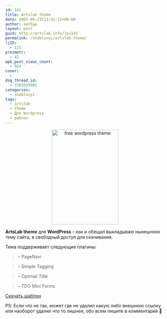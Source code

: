 ```yaml
---
id: 141
title: Artslab theme
date: 2007-09-23T13:41:11+00:00
author: serEga
layout: post
guid: http://artslab.info/?p=141
permalink: /shablonyi/artslab-theme/
ljID:
  - 115
prosmotr:
  - 42
wpb_post_views_count:
  - 924
cover:
  -
dsq_thread_id:
  - 1565019901
categories:
  - shablonyi
tags:
  - artslab
  - theme
  - Для Wordpress
  - шаблон
---
```

<center>
  <a href="http://artslab.info/wp-content/uploads/artslab.jpg"><img src="http://artslab.info/wp-content/uploads/artslab-210x300.jpg" alt="free wordpress theme" title="artslab" width="210" height="300" class="alignnone size-medium wp-image-1817" srcset="http://googledrive.com/host/0B9lHVSSSdxdxd0hjdUdmRzY3Tjg/artslab-210x300.jpg 210w, http://googledrive.com/host/0B9lHVSSSdxdxd0hjdUdmRzY3Tjg/artslab-719x1024.jpg 719w, http://googledrive.com/host/0B9lHVSSSdxdxd0hjdUdmRzY3Tjg/artslab.jpg 800w" sizes="(max-width: 210px) 100vw, 210px" /></a>
</center>

**ArtsLab theme** для **WordPress** &#8211; как и обещал выкладываю нынешнюю тему сайта, в свободный доступ для скачивания.

Тема поддерживает следующие плагины:

> &#8211; PageNavi

> &#8211; Simple Tagging

> &#8211; Optimal Title

> &#8211; TDO Mini Forms

<a href="http://www.box.net/shared/108cmdcmpq" title="download" target="_blank">Скачать шаблон</a>

PS: Если что не так, может где не удалил какую либо внешнюю ссылку или наоборот удалил что то лишнее, обо всем пишите в комментарий 🙂